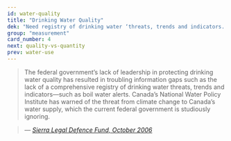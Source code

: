 ```yaml
---
id: water-quality
title: "Drinking Water Quality"
dek: "Need registry of drinking water ‘threats, trends and indicators.’"
group: "measurement"
card_number: 4
next: quality-vs-quantity
prev: water-use
---
```


> The federal government’s lack of leadership in protecting drinking water quality has resulted in troubling information gaps such as the lack of a comprehensive registry of drinking water threats, trends and indicators—such as boil water alerts. Canada’s National Water Policy Institute has warned of the threat from climate change to Canada’s water supply, which the current federal government is studiously ignoring.

> — <cite>[Sierra Legal Defence Fund, October 2006][1]</cite>

[1]:https://www.ecojustice.ca/publications/reports/waterproof-2
